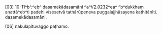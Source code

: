 [03] 10-11^b^.^eb^ dasamekādasamāni ^a^V2.0232^ea^ ^b^dukkhaṃ  anattā^eb^ti padehi visesetvā tathārūpeneva puggalajjhāsayena  kathitānīti. dasamekādasamāni.

[06] nakulapituvaggo paṭhamo.